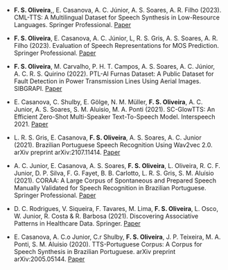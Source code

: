 - <strong>F. S. Oliveira</strong>,, E. Casanova, A. C. Júnior, A. S. Soares, A. R. Filho (2023). CML-TTS: A Multilingual Dataset for Speech Synthesis in Low-Resource Languages. Springer Professional. [Paper](https://arxiv.org/abs/2306.10097)

- <strong>F. S. Oliveira</strong>, E. Casanova, A. C. Júnior, L, R. S. Gris, A. S. Soares, A. R. Filho (2023). Evaluation of Speech Representations for MOS Prediction. Springer Professional. [Paper](https://arxiv.org/abs/2306.09979)

- <strong>F. S. Oliveira</strong>, M. Carvalho, P. H. T. Campos, A. S. Soares, A. C. Júnior, A. C. R. S. Quirino (2022). PTL-AI Furnas Dataset: A Public Dataset for Fault Detection in Power Transmission Lines Using Aerial Images. SIBGRAPI. [Paper](https://ieeexplore.ieee.org/abstract/document/9991806)

- E. Casanova, C. Shulby, E. Gölge, N. M. Müller, <strong>F. S. Oliveira</strong>, A. C. Junior, A. S. Soares, S. M. Aluisio, M. A. Ponti (2021). SC-GlowTTS: An Efficient Zero-Shot Multi-Speaker Text-To-Speech Model. Interspeech 2021. [Paper](https://arxiv.org/abs/2104.05557)

- L. R. S. Gris, E. Casanova, <strong>F. S. Oliveira</strong>, A. S. Soares, A. C. Junior (2021). Brazilian Portuguese Speech Recognition Using Wav2vec 2.0. arXiv preprint arXiv:2107.11414. [Paper](https://arxiv.org/abs/2107.11414)

- A. C. Junior, E. Casanova, A. S. Soares, <strong>F. S. Oliveira</strong>, L. Oliveira, R. C. F. Junior, D. P. Silva, F. G. Fayet, B. B. Carlotto, L. R. S. Gris, S. M. Aluísio (2021). CORAA: A Large Corpus of Spontaneous and Prepared Speech Manually Validated for Speech Recognition in Brazilian Portuguese. Springer Professional. [Paper](https://arxiv.org/abs/2110.15731)

- D. C. Rodrigues, V. Siqueira, F. Tavares, M. Lima, <strong>F. S. Oliveira</strong>, L. Osco, W. Junior, R. Costa & R. Barbosa (2021). Discovering Associative Patterns in Healthcare Data. Springer. [Paper](https://link.springer.com/chapter/10.1007/978-981-16-2377-6_35#citeas)

- E. Casanova, A. C.o Junior, C.r Shulby, <strong>F. S. Oliveira</strong>, J. P. Teixeira, M. A. Ponti, S. M. Aluisio (2020). TTS-Portuguese Corpus: A Corpus for Speech Synthesis in Brazilian Portuguese. arXiv preprint arXiv:2005.05144. [Paper](https://arxiv.org/abs/2005.05144)
